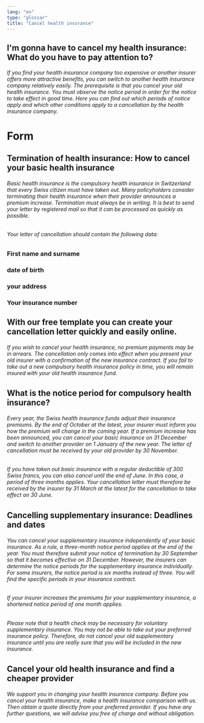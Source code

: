```yaml
---
lang: "en"
type: "glossar"
title: "Cancel health insurance"
---
```


## I'm gonna have to cancel my health insurance: What do you have to pay attention to?

###### If you find your health insurance company too expensive or another insurer offers more attractive benefits, you can switch to another health insurance company relatively easily. The prerequisite is that you cancel your old health insurance. You must observe the notice period in order for the notice to take effect in good time. Here you can find out which periods of notice apply and which other conditions apply to a cancellation by the health insurance company.

# Form

## Termination of health insurance: How to cancel your basic health insurance

###### Basic health insurance is the compulsory health insurance in Switzerland that every Swiss citizen must have taken out. Many policyholders consider terminating their health insurance when their provider announces a premium increase. Termination must always be in writing. It is best to send your letter by registered mail so that it can be processed as quickly as possible.

###### Your letter of cancellation should contain the following data:

### First name and surname

### date of birth

### your address

### Your insurance number

## With our free template you can create your cancellation letter quickly and easily online.

###### If you wish to cancel your health insurance, no premium payments may be in arrears. The cancellation only comes into effect when you present your old insurer with a confirmation of the new insurance contract. If you fail to take out a new compulsory health insurance policy in time, you will remain insured with your old health insurance fund.

## What is the notice period for compulsory health insurance?

###### Every year, the Swiss health insurance funds adjust their insurance premiums. By the end of October at the latest, your insurer must inform you how the premium will change in the coming year. If a premium increase has been announced, you can cancel your basic insurance on 31 December and switch to another provider on 1 January of the new year. The letter of cancellation must be received by your old provider by 30 November.

###### If you have taken out basic insurance with a regular deductible of 300 Swiss francs, you can also cancel until the end of June. In this case, a period of three months applies. Your cancellation letter must therefore be received by the insurer by 31 March at the latest for the cancellation to take effect on 30 June.

## Cancelling supplementary insurance: Deadlines and dates

###### You can cancel your supplementary insurance independently of your basic insurance. As a rule, a three-month notice period applies at the end of the year. You must therefore submit your notice of termination by 30 September so that it becomes effective on 31 December. However, the insurers can determine the notice periods for the supplementary insurance individually. For some insurers, the notice period is six months instead of three. You will find the specific periods in your insurance contract.

###### If your insurer increases the premiums for your supplementary insurance, a shortened notice period of one month applies.

###### Please note that a health check may be necessary for voluntary supplementary insurance. You may not be able to take out your preferred insurance policy. Therefore, do not cancel your old supplementary insurance until you are really sure that you will be included in the new insurance.

## Cancel your old health insurance and find a cheaper provider

###### We support you in changing your health insurance company. Before you cancel your health insurance, make a health insurance comparison with us. Then obtain a quote directly from your preferred provider. If you have any further questions, we will advise you free of charge and without obligation.
